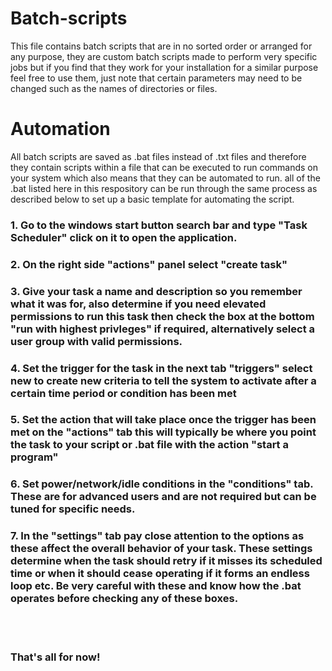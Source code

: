 # Batch-scripts
This file contains batch scripts that are in no sorted order or arranged for any purpose, they are custom batch scripts made to perform very specific jobs but if you find that they work for your installation for a similar purpose feel free to use them, just note that certain parameters may need to be changed such as the names of directories or files.
<br>

# Automation
All batch scripts are saved as .bat files instead of .txt files and therefore they contain scripts within a file that can be executed to run commands on your system which also means that they can be automated to run. all of the .bat listed here in this respository can be run through the same process as described below to set up a basic template for automating the script.
<br>

<h3>1. Go to the windows start button search bar and type "Task Scheduler" click on it to open the application. </h3>
<h3>2. On the right side "actions" panel select "create task" </h3>
<h3>3. Give your task a name and description so you remember what it was for, also determine if you need elevated permissions to run this task then check the box at the bottom "run with highest privleges" if required, alternatively select a user group with valid permissions.</h3>
<h3>4. Set the trigger for the task in the next tab "triggers" select new to create new criteria to tell the system to activate after a certain time period or condition has been met </h3>
<h3>5. Set the action that will take place once the trigger has been met on the "actions" tab this will typically be where you point the task to your script or .bat file with the action "start a program" </h3>
<h3>6. Set power/network/idle conditions in the "conditions" tab. These are for advanced users and are not required but can be tuned for specific needs.</h3>
<h3>7. In the "settings" tab pay close attention to the options as these affect the overall behavior of your task. These settings determine when the task should retry if it misses its scheduled time or when it should cease operating if it forms an endless loop etc. Be very careful with these and know how the .bat operates before checking any of these boxes.</h3>
<br>
<br>
<h3>That's all for now!</h3>
